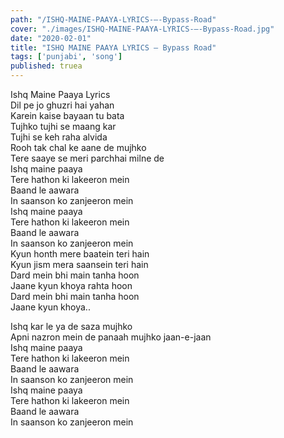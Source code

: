 ```yaml
---
path: "/ISHQ-MAINE-PAAYA-LYRICS-–-Bypass-Road"
cover: "./images/ISHQ-MAINE-PAAYA-LYRICS-–-Bypass-Road.jpg"
date: "2020-02-01"
title: "ISHQ MAINE PAAYA LYRICS – Bypass Road"
tags: ['punjabi', 'song']
published: truea
---
```

  
Ishq Maine Paaya Lyrics  
Dil pe jo ghuzri hai yahan  
Karein kaise bayaan tu bata  
Tujhko tujhi se maang kar  
Tujhi se keh raha alvida  
Rooh tak chal ke aane de mujhko  
Tere saaye se meri parchhai milne de  
Ishq maine paaya  
Tere hathon ki lakeeron mein  
Baand le aawara  
In saanson ko zanjeeron mein  
Ishq maine paaya  
Tere hathon ki lakeeron mein  
Baand le aawara  
In saanson ko zanjeeron mein  
Kyun honth mere baatein teri hain  
Kyun jism mera saansein teri hain  
Dard mein bhi main tanha hoon  
Jaane kyun khoya rahta hoon  
Dard mein bhi main tanha hoon  
Jaane kyun khoya..  
  
  
  
  
  
  
Ishq kar le ya de saza mujhko  
Apni nazron mein de panaah mujhko jaan-e-jaan  
Ishq maine paaya  
Tere hathon ki lakeeron mein  
Baand le aawara  
In saanson ko zanjeeron mein  
Ishq maine paaya  
Tere hathon ki lakeeron mein  
Baand le aawara  
In saanson ko zanjeeron mein  
